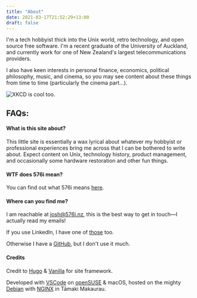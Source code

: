 ```yaml
---
title: "About"
date: 2021-03-17T21:52:29+13:00
draft: false
---
```


I'm a tech hobbyist thick into the Unix world, retro technology, and open source free software. I'm a recent graduate of the University of Auckland, and currently work for one of New Zealand's largest telecommunications providers.

I also have keen interests in personal finance, economics, political philosophy, music, and cinema, so you may see content about these things from time to time (particularly the cinema part...).

![XKCD is cool too.](http://imgs.xkcd.com/comics/zealous_autoconfig.png "XKCD is cool too.")

## FAQs:

#### What is this site about?

This little site is essentially a wax lyrical about whatever my hobbyist or professional experiences bring me across that I can be bothered to write about. Expect content on Unix, technology history, product management, and occasionally some hardware restoration and other fun things.

#### WTF does 576i mean?

You can find out what 576i means [here](/576i).

#### Where can you find me?

I am reachable at <josh@576i.nz>, this is the best way to get in touch—I actually read my emails!

If you use LinkedIn, I have one of [those](https://www.linkedin.com/in/josh-atkinson/) too.

Otherwise I have a [GitHub](https://github.com/JM-Atkinson), but I don't use it much.

#### Credits

Credit to [Hugo](https://gohugo.io/) & [Vanilla](https://github.com/zwbetz-gh/vanilla-bootstrap-hugo-theme) for site framework.

Developed with [VSCode](https://code.visualstudio.com/) on [openSUSE](https://www.opensuse.org/) & macOS, hosted on the mighty [Debian](https://www.debian.org/) with [NGINX](https://www.nginx.com/) in Tāmaki Makaurau.
